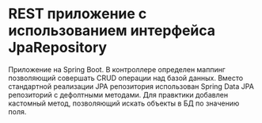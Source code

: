 # REST приложение с использованием интерфейса JpaRepository

Приложение на Spring Boot. В контроллере определен маппинг позволяющий совершать CRUD операции над базой данных.
Вместо стандартной реализации JPA репозитория использован Spring Data JPA репозиторий с дефолтными методами.
Для правктики добавлен кастомный метод, позволяющий искать объекты в БД по значению поля.